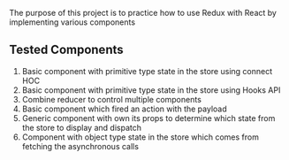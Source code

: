 The purpose of this project is to practice how to use Redux with React by implementing various components

## Tested Components

1. Basic component with primitive type state in the store using connect HOC
1. Basic component with primitive type state in the store using Hooks API
1. Combine reducer to control multiple components
1. Basic component which fired an action with the payload
1. Generic component with own its props to determine which state from the store to display and dispatch
1. Component with object type state in the store which comes from fetching the asynchronous calls
